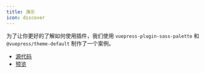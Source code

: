 ```yaml
---
title: 演示
icon: discover
---
```


为了让你更好的了解如何使用插件，我们使用 `vuepress-plugin-sass-palette` 和 `@vuepress/theme-default` 制作了一个案例。

- [源代码](https://github.com/vuepress-theme-hope/vuepress-theme-hope/tree/main/demo/sass-palette/)
- [预览](https://vuepress-theme-hope.github.io/sass-palette-demo/)
